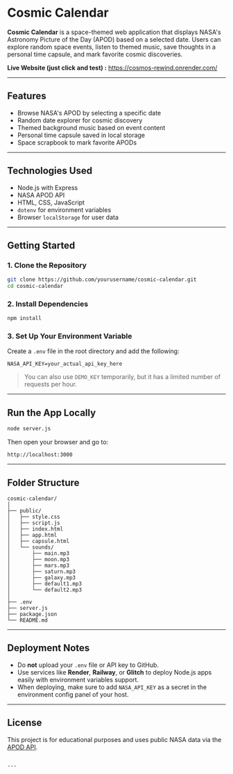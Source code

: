 
# Cosmic Calendar

**Cosmic Calendar** is a space-themed web application that displays NASA's Astronomy Picture of the Day (APOD) based on a selected date. Users can explore random space events, listen to themed music, save thoughts in a personal time capsule, and mark favorite cosmic discoveries.

**Live Website (just click and test) :** https://cosmos-rewind.onrender.com/

---

## Features

- Browse NASA's APOD by selecting a specific date
- Random date explorer for cosmic discovery
- Themed background music based on event content
- Personal time capsule saved in local storage
- Space scrapbook to mark favorite APODs

---

## Technologies Used

- Node.js with Express
- NASA APOD API
- HTML, CSS, JavaScript
- `dotenv` for environment variables
- Browser `localStorage` for user data

---

## Getting Started

### 1. Clone the Repository

```bash
git clone https://github.com/yourusername/cosmic-calendar.git
cd cosmic-calendar
````

### 2. Install Dependencies

```bash
npm install
```

### 3. Set Up Your Environment Variable

Create a `.env` file in the root directory and add the following:

```env
NASA_API_KEY=your_actual_api_key_here
```

> You can also use `DEMO_KEY` temporarily, but it has a limited number of requests per hour.

---

## Run the App Locally

```bash
node server.js
```

Then open your browser and go to:

```
http://localhost:3000
```

---

## Folder Structure

```
cosmic-calendar/
│
├── public/
│   ├── style.css
│   ├── script.js
│   ├── index.html
│   ├── app.html
│   ├── capsule.html
│   └── sounds/
│       ├── main.mp3
│       ├── moon.mp3
│       ├── mars.mp3
│       ├── saturn.mp3
│       ├── galaxy.mp3
│       ├── default1.mp3
│       └── default2.mp3
│
├── .env
├── server.js
├── package.json
└── README.md
```

---

## Deployment Notes

* Do **not** upload your `.env` file or API key to GitHub.
* Use services like **Render**, **Railway**, or **Glitch** to deploy Node.js apps easily with environment variables support.
* When deploying, make sure to add `NASA_API_KEY` as a secret in the environment config panel of your host.

---

## License

This project is for educational purposes and uses public NASA data via the [APOD API](https://api.nasa.gov/).

```

---

